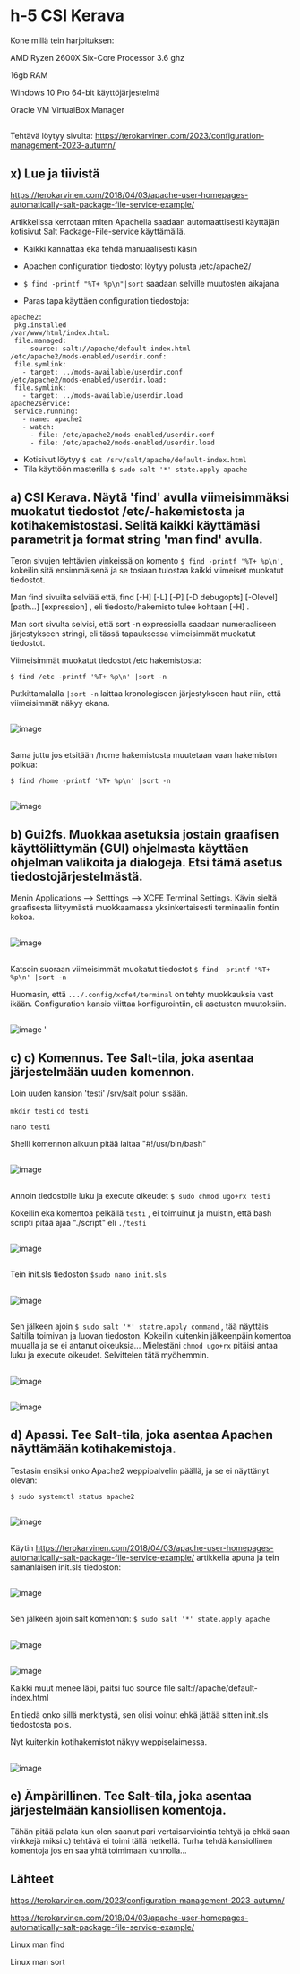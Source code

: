 # h-5 CSI Kerava

Kone millä tein harjoituksen:

AMD Ryzen 2600X Six-Core Processor 3.6 ghz  

16gb RAM  

Windows 10 Pro 64-bit käyttöjärjestelmä  

Oracle VM VirtualBox Manager  

##

Tehtävä löytyy sivulta: https://terokarvinen.com/2023/configuration-management-2023-autumn/

## x)  Lue ja tiivistä  

https://terokarvinen.com/2018/04/03/apache-user-homepages-automatically-salt-package-file-service-example/  

Artikkelissa kerrotaan miten Apachella saadaan automaattisesti käyttäjän kotisivut Salt Package-File-service käyttämällä.  

- Kaikki kannattaa eka tehdä manuaalisesti käsin
- Apachen configuration tiedostot löytyy polusta /etc/apache2/
- `$ find -printf "%T+ %p\n"|sort` saadaan selville muutosten aikajana

- Paras tapa käyttäen configuration tiedostoja:

```$ cat /srv/salt/apache/init.sls  
apache2:  
 pkg.installed  
/var/www/html/index.html:  
 file.managed:  
   - source: salt://apache/default-index.html
/etc/apache2/mods-enabled/userdir.conf:
 file.symlink:
   - target: ../mods-available/userdir.conf
/etc/apache2/mods-enabled/userdir.load:
 file.symlink:
   - target: ../mods-available/userdir.load
apache2service:
 service.running:
   - name: apache2
   - watch:
     - file: /etc/apache2/mods-enabled/userdir.conf
     - file: /etc/apache2/mods-enabled/userdir.load 
```
- Kotisivut löytyy `$ cat /srv/salt/apache/default-index.html`
- Tila käyttöön masterilla `$ sudo salt '*' state.apply apache`

## a)  CSI Kerava. Näytä 'find' avulla viimeisimmäksi muokatut tiedostot /etc/-hakemistosta ja kotihakemistostasi. Selitä kaikki käyttämäsi parametrit ja format string 'man find' avulla.  

Teron sivujen tehtävien vinkeissä on komento `$ find -printf '%T+ %p\n'`, kokeilin sitä ensimmäisenä ja se tosiaan tulostaa kaikki viimeiset muokatut tiedostot.  

Man find sivuilta selviää että, find [-H] [-L] [-P] [-D debugopts] [-Olevel] [path...] [expression] , eli tiedosto/hakemisto tulee kohtaan [-H] .  

Man sort sivulta selvisi, että sort -n expressiolla saadaan numeraaliseen järjestykseen stringi, eli tässä tapauksessa viimeisimmät muokatut tiedostot.   

Viimeisimmät muokatut tiedostot /etc hakemistosta:  

` $ find /etc -printf '%T+ %p\n' |sort -n `  

Putkittamalalla `|sort -n` laittaa kronologiseen järjestykseen haut niin, että viimeisimmät näkyy ekana. 

##  

![image](https://github.com/aarott/palvelinten_hallinta/assets/78908566/a7e587b3-8d7d-4276-b845-30680b2a059c)


## 

Sama juttu jos etsitään /home hakemistosta muutetaan vaan hakemiston polkua:  

` $ find /home -printf '%T+ %p\n' |sort -n `  

##  

![image](https://github.com/aarott/palvelinten_hallinta/assets/78908566/d09f1749-741a-420a-8080-de8146c176c9)  

##

## b) Gui2fs. Muokkaa asetuksia jostain graafisen käyttöliittymän (GUI) ohjelmasta käyttäen ohjelman valikoita ja dialogeja. Etsi tämä asetus tiedostojärjestelmästä.

Menin Applications --> Setttings --> XCFE Terminal Settings. Kävin sieltä graafisesta liityymästä muokkaamassa yksinkertaisesti terminaalin fontin kokoa.  

##  

![image](https://github.com/aarott/palvelinten_hallinta/assets/78908566/baa3538e-c733-40cc-91c5-a52a333e5892)  

##  

Katsoin suoraan viimeisimmät muokatut tiedostot ` $ find -printf '%T+ %p\n' |sort -n `  

Huomasin, että `.../.config/xcfe4/terminal` on tehty muokkauksia vast ikään.  Configuration kansio viittaa konfigurointiin, eli asetusten muutoksiin. 

## 

![image](https://github.com/aarott/palvelinten_hallinta/assets/78908566/eea521bd-e734-4a63-85cd-5cf836d75ba9)  '

##

## c) c) Komennus. Tee Salt-tila, joka asentaa järjestelmään uuden komennon.  

Loin uuden kansion 'testi' /srv/salt polun sisään.  

`mkdir testi` `cd testi` 

`nano testi`  

Shelli komennon alkuun pitää laitaa "#!/usr/bin/bash"  

## 

![image](https://github.com/aarott/palvelinten_hallinta/assets/78908566/579ac8b5-28ab-4d43-979c-f72119abee9f)  

##  

Annoin tiedostolle luku ja execute oikeudet `$ sudo chmod ugo+rx testi`  

Kokeilin eka komentoa pelkällä `testi` , ei toimuinut ja muistin, että bash scripti pitää ajaa "./script" eli `./testi`  

##  

![image](https://github.com/aarott/palvelinten_hallinta/assets/78908566/82284f7d-6760-43fe-befc-0b7bdf1fa47f)  

##  

Tein init.sls tiedoston `$sudo nano init.sls` 

##  

![image](https://github.com/aarott/palvelinten_hallinta/assets/78908566/5c7f230d-3905-477d-9191-1b9d5f8c6c50)  

##  

Sen jälkeen ajoin `$ sudo salt '*' statre.apply command` , tää näyttäis Saltilla toimivan ja luovan tiedoston.  Kokeilin kuitenkin jälkeenpäin komentoa muualla ja se ei antanut oikeuksia... 
Mielestäni `chmod ugo+rx` pitäisi antaa luku ja execute oikeudet. Selvittelen tätä myöhemmin.  

##  

![image](https://github.com/aarott/palvelinten_hallinta/assets/78908566/e75f01f0-464d-4a9f-893c-1599a1678a74)  

##  

![image](https://github.com/aarott/palvelinten_hallinta/assets/78908566/eb723c2c-81e6-49ef-8834-8c13bd9b54bf)  

## 

## d) Apassi. Tee Salt-tila, joka asentaa Apachen näyttämään kotihakemistoja.

Testasin ensiksi onko Apache2 weppipalvelin päällä, ja se ei näyttänyt olevan:

`$ sudo systemctl status apache2` 


## 

![image](https://github.com/aarott/palvelinten_hallinta/assets/78908566/0bdafb94-1d72-486b-87f7-3170adc5eed5)  

##  

Käytin https://terokarvinen.com/2018/04/03/apache-user-homepages-automatically-salt-package-file-service-example/ artikkelia apuna ja tein samanlaisen init.sls tiedoston:  

##  

![image](https://github.com/aarott/palvelinten_hallinta/assets/78908566/2b298559-2a0e-4430-a09b-732554919a8b)  

##  

Sen jälkeen ajoin salt komennon: `$ sudo salt '*' state.apply apache` 

##  

![image](https://github.com/aarott/palvelinten_hallinta/assets/78908566/9be0df12-f058-4aab-b23a-3db92c40c561)

##  

![image](https://github.com/aarott/palvelinten_hallinta/assets/78908566/705cdc1d-48cd-4bc1-9ff8-ea2416cdf167)  

Kaikki muut menee läpi, paitsi tuo source file salt://apache/default-index.html  

En tiedä onko sillä merkitystä, sen olisi voinut ehkä jättää sitten init.sls tiedostosta pois.  

Nyt kuitenkin kotihakemistot näkyy weppiselaimessa.  

## 

![image](https://github.com/aarott/palvelinten_hallinta/assets/78908566/bf7e3f99-c32c-4292-b048-e29124b38c78)  

## 

## e) Ämpärillinen. Tee Salt-tila, joka asentaa järjestelmään kansiollisen komentoja.  

Tähän pitää palata kun olen saanut pari vertaisarviointia tehtyä ja ehkä saan vinkkejä miksi c) tehtävä ei toimi tällä hetkellä. Turha tehdä kansiollinen komentoja jos en saa yhtä toimimaan kunnolla...  

## Lähteet  

https://terokarvinen.com/2023/configuration-management-2023-autumn/  

https://terokarvinen.com/2018/04/03/apache-user-homepages-automatically-salt-package-file-service-example/  

Linux man find  

Linux man sort  









